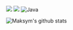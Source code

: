 ![](https://img.shields.io/badge/Android-3DDC84?style=for-the-badge&logo=android&logoColor=white)
![](https://img.shields.io/badge/Kotlin-0095D5?&style=for-the-badge&logo=kotlin&logoColor=white)
![Java](https://img.shields.io/badge/java-%23ED8B00.svg?style=for-the-badge&logo=java&logoColor=white)

![Maksym's github stats](https://github-readme-stats.vercel.app/api?username=maxim-nosov-cko&show_icons=true&hide_border=true&count_private=true&theme=cobalt&hide=stars,issues&hide_title=true&icon_color=0095D5&title_color=ED8B00&text_color=3DDC84)
<!--
**maxim-nosov-cko/maxim-nosov-cko** is a ✨ _special_ ✨ repository because its `README.md` (this file) appears on your GitHub profile.

Here are some ideas to get you started:

- 🔭 I’m currently working on ...
- 🌱 I’m currently learning ...
- 👯 I’m looking to collaborate on ...
- 🤔 I’m looking for help with ...
- 💬 Ask me about ...
- 📫 How to reach me: ...
- 😄 Pronouns: ...
- ⚡ Fun fact: ...
-->
